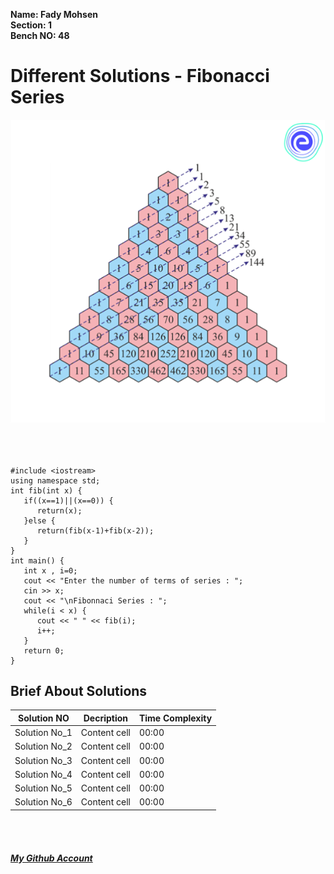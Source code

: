 **Name: Fady Mohsen** <br/>
**Section: 1** <br/>
**Bench NO: 48** <br/>


# Different Solutions - Fibonacci Series
![Fibonacci Series](Fibonacci-series.png) <br/> <br/> <br/> <br/>




```
#include <iostream>
using namespace std;
int fib(int x) {
   if((x==1)||(x==0)) {
      return(x);
   }else {
      return(fib(x-1)+fib(x-2));
   }
}
int main() {
   int x , i=0;
   cout << "Enter the number of terms of series : ";
   cin >> x;
   cout << "\nFibonnaci Series : ";
   while(i < x) {
      cout << " " << fib(i);
      i++;
   }
   return 0;
}
```


## Brief About Solutions
| Solution NO   | Decription | Time Complexity |
| ------------  | ---------- | --------------- |
| Solution No_1 | Content cell | 00:00 |
| Solution No_2 | Content cell | 00:00 |
| Solution No_3 | Content cell | 00:00 |
| Solution No_4 | Content cell | 00:00 |
| Solution No_5 | Content cell | 00:00 |
| Solution No_6 | Content cell | 00:00 |

<br/>
<br/>

#### [*My Github Account*](https://github.com/fadymohsen/fibnacci-series)
